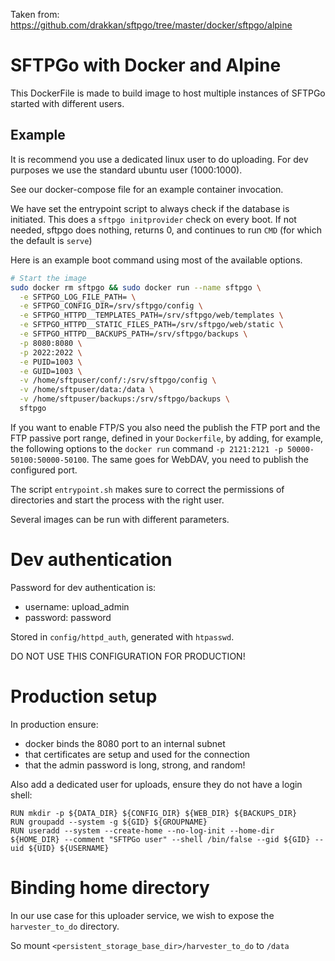 Taken from: https://github.com/drakkan/sftpgo/tree/master/docker/sftpgo/alpine

# SFTPGo with Docker and Alpine

This DockerFile is made to build image to host multiple instances of SFTPGo started with different users.

## Example

It is recommend you use a dedicated linux user to do uploading.
For dev purposes we use the standard ubuntu user (1000:1000).

See our docker-compose file for an example container invocation.

We have set the entrypoint script to always check if the database is initiated.
This does a `sftpgo initprovider` check on every boot. If not needed, sftpgo does
nothing, returns 0, and continues to run `CMD` (for which the default is `serve`)

Here is an example boot command using most of the available options.

```bash
# Start the image
sudo docker rm sftpgo && sudo docker run --name sftpgo \
  -e SFTPGO_LOG_FILE_PATH= \
  -e SFTPGO_CONFIG_DIR=/srv/sftpgo/config \
  -e SFTPGO_HTTPD__TEMPLATES_PATH=/srv/sftpgo/web/templates \
  -e SFTPGO_HTTPD__STATIC_FILES_PATH=/srv/sftpgo/web/static \
  -e SFTPGO_HTTPD__BACKUPS_PATH=/srv/sftpgo/backups \
  -p 8080:8080 \
  -p 2022:2022 \
  -e PUID=1003 \
  -e GUID=1003 \
  -v /home/sftpuser/conf/:/srv/sftpgo/config \
  -v /home/sftpuser/data:/data \
  -v /home/sftpuser/backups:/srv/sftpgo/backups \
  sftpgo
```

If you want to enable FTP/S you also need the publish the FTP port and the FTP passive port range, defined in your `Dockerfile`, by adding, for example, the following options to the `docker run` command `-p 2121:2121 -p 50000-50100:50000-50100`. The same goes for WebDAV, you need to publish the configured port.

The script `entrypoint.sh` makes sure to correct the permissions of directories and start the process with the right user.

Several images can be run with different parameters.


# Dev authentication

Password for dev authentication is:

- username: upload_admin
- password: password

Stored in `config/httpd_auth`, generated with `htpasswd`.

DO NOT USE THIS CONFIGURATION FOR PRODUCTION!

# Production setup
In production ensure:

- docker binds the 8080 port to an internal subnet
- that certificates are setup and used for the connection
- that the admin password is long, strong, and random!

Also add a dedicated user for uploads, ensure they do not have a login shell:

```
RUN mkdir -p ${DATA_DIR} ${CONFIG_DIR} ${WEB_DIR} ${BACKUPS_DIR}
RUN groupadd --system -g ${GID} ${GROUPNAME}
RUN useradd --system --create-home --no-log-init --home-dir ${HOME_DIR} --comment "SFTPGo user" --shell /bin/false --gid ${GID} --uid ${UID} ${USERNAME}
```

# Binding home directory

In our use case for this uploader service, we wish to expose the `harvester_to_do` directory.

So mount `<persistent_storage_base_dir>/harvester_to_do` to `/data`
